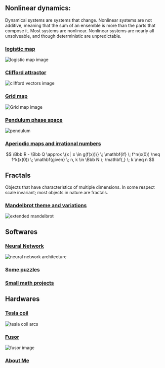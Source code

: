 
<head>
<meta name="google-site-verification" content="UtBQXaaKqY6KYEk1SldtSO5XVEy9SmoUfqJ5as0603Y" />
</head>

## Nonlinear dynamics: 
Dynamical systems are systems that change.  Nonlinear systems are not additive, meaning that the sum of an ensemble is more than the parts that compose it.  Most systems are nonlinear. Nonlinear systems are nearly all unsolveable, and though deterministic are unpredictable.  

### [logistic map](/logistic-map.md)

![logistic map image]({{https://blbadger.github.io}}/logistic_zoom.jpg)

### [Clifford attractor](/clifford-attractor.md)

![clifford vectors image]({{https://blbadger.github.io}}clifford_attractor/semi_clifford_cover.png)

### [Grid map](/grid-map.md)

![Grid map image]({{https://blbadger.github.io}}grid_map/cossin_0.5t.png)

### [Pendulum phase space](/pendulum-map.md)

![pendulum]({{https://blbadger.github.io}}pendulum_map/pendulum_cover2.jpg)

### [Aperiodic maps and irrational numbers](/aperiodic-irrationals.md)

$$ \Bbb R - \Bbb Q \approx \{x | x \in g(f(x))\} \; \mathbf{if} \; f^n(x(0)) \neq f^k(x(0)) \; \mathbf{given} \; n, k \in \Bbb N \; \mathbf{,} \; k \neq n
$$

## Fractals
Objects that have characteristics of multiple dimensions.  In some respect scale invariant; most objects in nature are fractals.

### [Mandelbrot theme and variations](/mandelbrot-set.md)

![extended mandelbrot]({{https://blbadger.github.io}}fractals/mandelbrot_slow.gif)


## Softwares

### [Neural Network](https://github.com/blbadger/neural-network) 

![neural network architecture]({{https://blbadger.github.io}}cNN_architecture.png)

### [Some puzzles](/puzzle-projects.md)

### [Small math projects](/math-projects.md)

 	
## Hardwares

### [Tesla coil](/tesla-coils.md)

![tesla coil arcs]({{https://blbadger.github.io}}tesla_images/newtesla.jpg)

### [Fusor](/fusor.md)

![fusor image]({{https://blbadger.github.io}}fusor_images/fusor-1-1.png)

### [About Me](/about-me.md)



